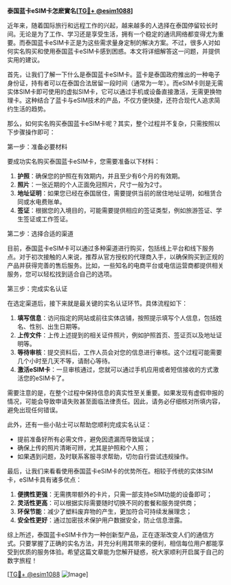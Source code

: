 **泰国蓝卡eSIM卡怎麽實名[[TG💪+ @esim1088](https://t.me/s/esim1088)]**

近年来，随着国际旅行和远程工作的兴起，越来越多的人选择在泰国停留较长时间。无论是为了工作、学习还是享受生活，拥有一个稳定的通讯网络都变得尤为重要。而泰国蓝卡eSIM卡正是为这些需求量身定制的解决方案。不过，很多人对如何实名购买和使用泰国蓝卡eSIM卡感到困惑。本文将详细解答这一问题，并提供实用的建议。

首先，让我们了解一下什么是泰国蓝卡eSIM卡。蓝卡是泰国政府推出的一种电子身份证，持有者可以在泰国合法居留一段时间（通常为一年）。而eSIM卡则是无需实体SIM卡即可使用的虚拟SIM卡，它可以通过手机或设备直接激活，无需更换物理卡。这种结合了蓝卡与eSIM技术的产品，不仅方便快捷，还符合现代人追求简约生活的趋势。

那么，如何实名购买泰国蓝卡eSIM卡呢？其实，整个过程并不复杂，只需按照以下步骤操作即可：

第一步：准备必要材料

要成功实名购买泰国蓝卡eSIM卡，您需要准备以下材料：

1. **护照**：确保您的护照在有效期内，并且至少有6个月的有效期。
2. **照片**：一张近期的个人正面免冠照片，尺寸一般为2寸。
3. **地址证明**：如果您已经在泰国居住，需要提供当前的居住地址证明，如租赁合同或水电费账单。
4. **签证**：根据您的入境目的，可能需要提供相应的签证类型，例如旅游签证、学生签证或工作签证。

第二步：选择合适的渠道

目前，泰国蓝卡eSIM卡可以通过多种渠道进行购买，包括线上平台和线下服务点。对于初次接触的人来说，推荐从官方授权的代理商入手，以确保购买到正规的产品并获得完善的售后服务。比如，一些知名的电商平台或电信运营商都提供相关服务，您可以轻松找到适合自己的选项。

第三步：完成实名认证

在选定渠道后，接下来就是最关键的实名认证环节。具体流程如下：

1. **填写信息**：访问指定的网站或前往实体店铺，按照提示填写个人信息，包括姓名、性别、出生日期等。
2. **上传文件**：上传上述提到的相关证件照片，例如护照首页、签证页以及地址证明等。
3. **等待审核**：提交资料后，工作人员会对您的信息进行审核。这个过程可能需要几个小时至几天不等，请耐心等待。
4. **激活eSIM卡**：一旦审核通过，您就可以通过手机应用或者短信接收的方式激活您的eSIM卡了。

需要注意的是，在整个过程中保持信息的真实性至关重要。如果发现有虚假申报的情况，可能会导致申请失败甚至面临法律责任。因此，请务必仔细核对所填内容，避免出现任何错误。

此外，还有一些小贴士可以帮助您顺利完成实名认证：

- 提前准备好所有必需文件，避免因遗漏而导致延误；
- 确保上传的照片清晰可辨，尤其是护照和个人照；
- 如果遇到问题，及时联系客服寻求帮助，切勿自行尝试违规操作。

最后，让我们来看看使用泰国蓝卡eSIM卡的优势所在。相较于传统的实体SIM卡，eSIM卡具有诸多优点：

1. **便携性更强**：无需携带额外的卡片，只需一部支持eSIM功能的设备即可；
2. **灵活性更高**：可以根据实际需要随时切换不同的套餐和服务提供商；
3. **环保节能**：减少了塑料废弃物的产生，更加符合可持续发展理念；
4. **安全性更好**：通过加密技术保护用户数据安全，防止信息泄露。

综上所述，泰国蓝卡eSIM卡作为一种创新型产品，正在逐渐改变人们的通信方式。只要掌握了正确的实名方法，并充分利用其带来的便利，相信每位用户都能享受到优质的服务体验。希望这篇文章能为您解开疑惑，祝大家顺利开启属于自己的数字旅程！

[[TG💪+ @esim1088](https://t.me/s/esim1088) ![Image](https://i.postimg.cc/4NQfJmqS/Snipaste-2025-05-13-00-14-12.png)]